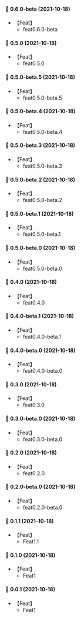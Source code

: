 #### 🎉 0.6.0-beta (2021-10-18)
- 【Feat】
    - feat0.6.0-beta

#### 🎉 0.5.0 (2021-10-18)
- 【Feat】
    - feat0.5.0

#### 🎉 0.5.0-beta.5 (2021-10-18)
- 【Feat】
    - feat0.5.0-beta.5

#### 🎉 0.5.0-beta.4 (2021-10-18)
- 【Feat】
    - feat0.5.0-beta.4

#### 🎉 0.5.0-beta.3 (2021-10-18)
- 【Feat】
    - feat0.5.0-beta.3
#### 🎉 0.5.0-beta.2 (2021-10-18)
- 【Feat】
    - feat0.5.0-beta.2
#### 🎉 0.5.0-beta.1 (2021-10-18)
- 【Feat】
    - feat0.5.0-beta.1

#### 🎉 0.5.0-beta.0 (2021-10-18)
- 【Feat】
    - feat0.5.0-beta.0
#### 🎉 0.4.0 (2021-10-18)
- 【Feat】
    - feat0.4.0

#### 🎉 0.4.0-beta.1 (2021-10-18)
- 【Feat】
    - feat0.4.0-beta.1

#### 🎉 0.4.0-beta.0 (2021-10-18)
- 【Feat】
    - feat0.4.0-beta.0

#### 🎉 0.3.0 (2021-10-18)
- 【Feat】
    - feat0.3.0

#### 🎉 0.3.0-beta.0 (2021-10-18)
- 【Feat】
    - feat0.3.0-beta.0

#### 🎉 0.2.0 (2021-10-18)
- 【Feat】
    - feat0.2.0

#### 🎉 0.2.0-beta.0 (2021-10-18)
- 【Feat】
    - feat0.2.0-beta.0

#### 🎉 0.1.1 (2021-10-18)
- 【Feat】
    - Feat1.1

#### 🎉 0.1.0 (2021-10-18)
- 【Feat】
    - Feat1
#### 🎉 0.0.1 (2021-10-18)
- 【Feat】
    - Feat1